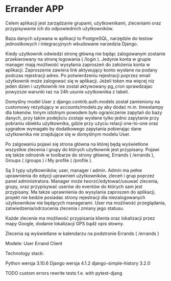 # Errander APP

Celem aplikacji jest zarządzanie grupami, użytkownikami, zleceniami oraz przypisywanie ich do odpowiednich użytkowników.

Baza danych używana w aplikacji to PostgreSQL, narzędzie do testow jednostkowych i integracyjnych wbudowane narzedzia Django.

Kiedy użytkownik odwiedzi stronę główną nie będąc zalogowanym zostanie przekierowany na stronę logowania ( /login ). Jedynie konta w grupie manager mają możliwość wysyłania zaproszeń do założenia konta w aplikacji. Zaproszenie zawiera link aktywujący konto wysłane na podany podczas rejestracji adres. Po potwierdzeniu rejestracji poprzez email użytkownik może zalogować się w aplikacji. Jeżeli token ma więcej niz jeden dzien i uzytkownik nie zostal aktywowany pg_cron sprawdzajac powyzsze warunki raz na 24h usunie uzytkownika z tabeli.

Domyślny model User z django.contrib.auth.models został zamieniony na customowy rezydujący w accounts/models.py aby dodać m.in. timestampy dla tokenów. Innym istotnym powodem było ograniczenie zapytań do bazy danych, przy takim podejściu zostaje wysłane tylko jedno zapytanie przy pobraniu obiektu użytkownika, gdzie przy użyciu relacji one-to-one oraz sygnałow wymagało by dodatkowego zapytania pobierając dane użytkownika nie znajdujące się w domyślnym modelu User.

Po zalgowaniu pojawi się strona główna na której będą wyświetlone wszystkie zlecenia i grupy do których użytkownik jest przypisany. Pojawi się także odnośnik w toolbarze do strony głównej, Errands ( /errands ), Groups ( /groups ) i My profile ( /profile ).

Są 3 typy użytkowników, user, manager i admin.
Admin ma pełne uprawnienia do edycji uprawnień użytkowników, zleceń i grup poprzez panel administratora.
Manager może tworzć/edytować/usuwać zlecenia, grupy, oraz przypisywać userów do eventów do których sam jest przypisany. Ma takze uprawnienia do wysylania zaproszen do aplikacji, projekt nie bedzie posiadac strony rejestracji dla niezalogowanych użytkownikow nie będących managerami.
User ma możliwość przeglądania, zatwiedzenia/odrzucenia zlecenia i zmiany jego statusu.

Każde zlecenie ma możliwość przypisania klienta oraz lokalizacji przez mapy Google, dodanie lokalizacji GPS bądź opis słowny.

Zlecenia są wyświetlane w kalendarzu na podstronie Errands ( /errands )

Modele:
User
Errand
Client

Technology stack:

Python wersja 3.10.6
Django wersja 4.1.2
django-simple-history 3.2.0

TODO
custom errors
rewrite tests f.e. with pytest-djang
